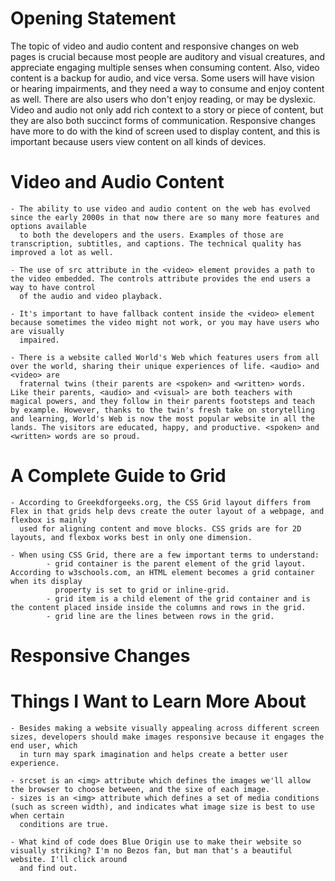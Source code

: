 # Opening Statement

The topic of video and audio content and responsive changes on web pages is crucial because most people are auditory and visual creatures, and appreciate engaging multiple senses when consuming content. Also, video content is a backup for audio, and vice versa. Some users will have vision or hearing impairments, and they need a way to consume and enjoy content as well. There are also users who don't enjoy reading, or may be dyslexic. Video and audio not only add rich context to a story or piece of content, but they are also both succinct forms of communication. Responsive changes have more to do with the kind of screen used to display content, and this is important because users view content on all kinds of devices.

# Video and Audio Content

    - The ability to use video and audio content on the web has evolved since the early 2000s in that now there are so many more features and options available  
      to both the developers and the users. Examples of those are transcription, subtitles, and captions. The technical quality has improved a lot as well.

    - The use of src attribute in the <video> element provides a path to the video embedded. The controls attribute provides the end users a way to have control 
      of the audio and video playback. 

    - It's important to have fallback content inside the <video> element because sometimes the video might not work, or you may have users who are visually 
      impaired.

    - There is a website called World's Web which features users from all over the world, sharing their unique experiences of life. <audio> and <video> are 
      fraternal twins (their parents are <spoken> and <written> words. Like their parents, <audio> and <visual> are both teachers with magical powers, and they follow in their parents footsteps and teach by example. However, thanks to the twin's fresh take on storytelling and learning, World's Web is now the most popular website in all the lands. The visitors are educated, happy, and productive. <spoken> and <written> words are so proud.

# A Complete Guide to Grid

    - According to Greekdforgeeks.org, the CSS Grid layout differs from Flex in that grids help devs create the outer layout of a webpage, and flexbox is mainly 
      used for aligning content and move blocks. CSS grids are for 2D layouts, and flexbox works best in only one dimension.

    - When using CSS Grid, there are a few important terms to understand:
            - grid container is the parent element of the grid layout. According to w3schools.com, an HTML element becomes a grid container when its display   
              property is set to grid or inline-grid. 
            - grid item is a child element of the grid container and is the content placed inside inside the columns and rows in the grid.
            - grid line are the lines between rows in the grid.

# Responsive Changes



# Things I Want to Learn More About 

    - Besides making a website visually appealing across different screen sizes, developers should make images responsive because it engages the end user, which 
      in turn may spark imagination and helps create a better user experience.

    - srcset is an <img> attribute which defines the images we'll allow the browser to choose between, and the sixe of each image.
    - sizes is an <img> attribute which defines a set of media conditions (such as screen width), and indicates what image size is best to use when certain 
      conditions are true.

    - What kind of code does Blue Origin use to make their website so visually striking? I'm no Bezos fan, but man that's a beautiful website. I'll click around 
      and find out. 